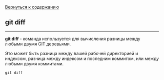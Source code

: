 [Вернуться к содержанию](./readme.md)

## git diff

---

**git diff** - команда используется для вычисления разницы между любыми двумя GIT деревьями.

Это может быть разница между вашей рабочей директорией и индексом, разница между индексом и последним коммитом, или между любыми двумя коммитами.

~~~
git diff
~~~